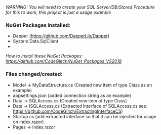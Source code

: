*WARNING: You will need to create your SQL Server/DB/Stored Procedure for this to work, this project is just a usage example*

### NuGet Packages installed:
* Dapper (https://github.com/DapperLib/Dapper)
* System.Data.SqlClient 
* 
*How to install these NuGet Packages: https://github.com/CodeGlitch/NuGet_Packages_VS2019*

### Files changed/created:
* Model -> MyDataStructure.cs (Created new item of type Class as an example)
* appsettings.json (added connection string as an example)
* Data -> SQLAccess.cs (Created new item of type Class)
* Data -> ISQLAccess.cs (Extracted Interface of SQLAccess.cs see: https://github.com/CodeGlitch/ExtractingInterfaceCS)
* Startup.cs (add extracted interface so that it can be injected for usage on index.razor)
* Pages -> Index.razor
